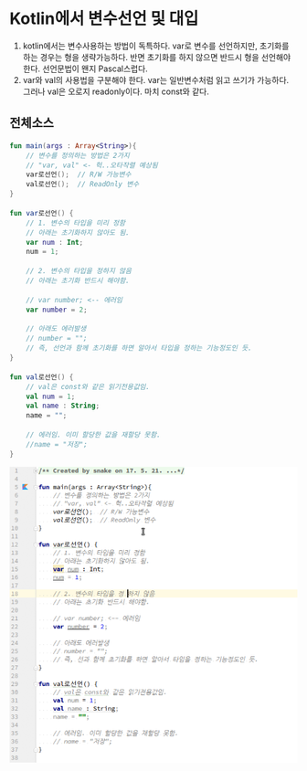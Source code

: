 # Kotlin에서 변수선언 및 대입
1. kotlin에서는 변수사용하는 방법이 독특하다.
var로 변수를 선언하지만, 초기화를 하는 경우는 형을 생략가능하다.
반면 초기화를 하지 않으면 반드시 형을 선언해야 한다. 선언문법이 왠지 Pascal스럽다.
2. var와 val의 사용법을 구분해야 한다. var는 일반변수처럼 읽고 쓰기가 가능하다. 그러나 val은 오로지 readonly이다.
 마치 const와 같다.

## 전체소스
~~~kotlin
fun main(args : Array<String>){
    // 변수를 정의하는 방법은 2가지
    // "var, val" <- 헉..오타작렬 예상됨
    var로선언();  // R/W 가능변수
    val로선언();  // ReadOnly 변수
}

fun var로선언() {
    // 1. 변수의 타입을 미리 정함
    // 아래는 초기화하지 않아도 됨.
    var num : Int;
    num = 1;

    // 2. 변수의 타입을 정하지 않음
    // 아래는 초기화 반드시 해야함.

    // var number; <-- 에러임
    var number = 2;

    // 아래도 에러발생
    // number = "";
    // 즉, 선언과 함께 초기화를 하면 알아서 타입을 정하는 기능정도인 듯.
}

fun val로선언() {
    // val은 const와 같은 읽기전용값임.
    val num = 1;
    val name : String;
    name = "";

    // 에러임. 이미 할당한 값을 재할당 못함.
    //name = "저장";
}
~~~
![이미지](variable.gif)